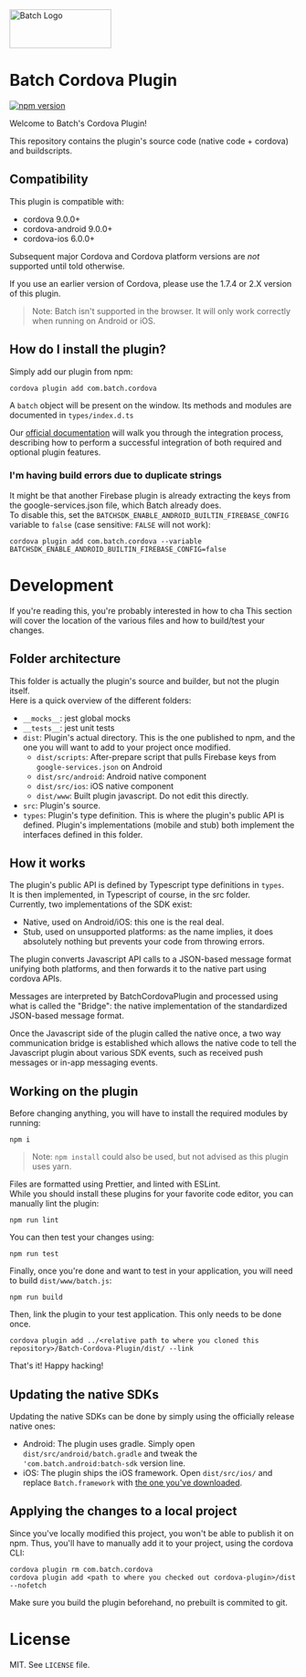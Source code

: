 <img src="https://static.batch.com/documentation/Readmes/logo_batch_full_178@2x.png" srcset="https://static.batch.com/documentation/Readmes/logo_batch_full_178.png 1x" width="178" height="68" alt="Batch Logo" />

# Batch Cordova Plugin

[![npm version](https://badge.fury.io/js/com.batch.cordova.svg)](https://badge.fury.io/js/com.batch.cordova)

Welcome to Batch's Cordova Plugin!

This repository contains the plugin's source code (native code + cordova) and buildscripts.

## Compatibility

This plugin is compatible with:

- cordova 9.0.0+
- cordova-android 9.0.0+
- cordova-ios 6.0.0+

Subsequent major Cordova and Cordova platform versions are _not_ supported until told otherwise.

If you use an earlier version of Cordova, please use the 1.7.4 or 2.X version of this plugin.

> Note: Batch isn't supported in the browser. It will only work correctly when running on Android or iOS.

## How do I install the plugin?

Simply add our plugin from npm:

```
cordova plugin add com.batch.cordova
```

A `batch` object will be present on the window. Its methods and modules are documented in `types/index.d.ts`

Our [official documentation](https://batch.com/doc/cordova/sdk-integration/initial-setup.html) will walk you through the integration process, describing how to perform a successful integration of both required and optional plugin features.

### I'm having build errors due to duplicate strings

It might be that another Firebase plugin is already extracting the keys from the google-services.json file, which Batch already does.  
To disable this, set the `BATCHSDK_ENABLE_ANDROID_BUILTIN_FIREBASE_CONFIG` variable to `false` (case sensitive: `FALSE` will not work):

```
cordova plugin add com.batch.cordova --variable BATCHSDK_ENABLE_ANDROID_BUILTIN_FIREBASE_CONFIG=false
```

# Development

If you're reading this, you're probably interested in how to cha
This section will cover the location of the various files and how to build/test your changes.

## Folder architecture

This folder is actually the plugin's source and builder, but not the plugin itself.  
Here is a quick overview of the different folders:

- `__mocks__`: jest global mocks
- `__tests__`: jest unit tests
- `dist`: Plugin's actual directory. This is the one published to npm, and the one you will want to add to your project once modified.
  - `dist/scripts`: After-prepare script that pulls Firebase keys from `google-services.json` on Android
  - `dist/src/android`: Android native component
  - `dist/src/ios`: iOS native component
  - `dist/www`: Built plugin javascript. Do not edit this directly.
- `src`: Plugin's source.
- `types`: Plugin's type definition. This is where the plugin's public API is defined. Plugin's implementations (mobile and stub) both implement the interfaces defined in this folder.

## How it works

The plugin's public API is defined by Typescript type definitions in `types`.  
It is then implemented, in Typescript of course, in the src folder.  
Currently, two implementations of the SDK exist:

- Native, used on Android/iOS: this one is the real deal.
- Stub, used on unsupported platforms: as the name implies, it does absolutely nothing but prevents your code from throwing errors.

The plugin converts Javascript API calls to a JSON-based message format unifying both platforms, and then forwards it to the native part using cordova APIs.

Messages are interpreted by BatchCordovaPlugin and processed using what is called the "Bridge": the native implementation of the standardized JSON-based message format.

Once the Javascript side of the plugin called the native once, a two way communication bridge is established which allows the native code to tell the Javascript plugin about various SDK events, such as received push messages or in-app messaging events.

## Working on the plugin

Before changing anything, you will have to install the required modules by running:

```
npm i
```

> Note: `npm install` could also be used, but not advised as this plugin uses yarn.

Files are formatted using Prettier, and linted with ESLint.  
While you should install these plugins for your favorite code editor, you can manually lint the plugin:

```
npm run lint
```

You can then test your changes using:

```
npm run test
```

Finally, once you're done and want to test in your application, you will need to build `dist/www/batch.js`:

```
npm run build
```

Then, link the plugin to your test application. This only needs to be done once.  
```
cordova plugin add ../<relative path to where you cloned this repository>/Batch-Cordova-Plugin/dist/ --link
```

That's it! Happy hacking!

## Updating the native SDKs

Updating the native SDKs can be done by simply using the officially release native ones:

- Android: The plugin uses gradle. Simply open `dist/src/android/batch.gradle` and tweak the `'com.batch.android:batch-sdk` version line.
- iOS: The plugin ships the iOS framework. Open `dist/src/ios/` and replace `Batch.framework` with [the one you've downloaded](https://batch.com/download).

## Applying the changes to a local project

Since you've locally modified this project, you won't be able to publish it on npm.
Thus, you'll have to manually add it to your project, using the cordova CLI:

```
cordova plugin rm com.batch.cordova
cordova plugin add <path to where you checked out cordova-plugin>/dist --nofetch
```

Make sure you build the plugin beforehand, no prebuilt is commited to git.

# License

MIT. See `LICENSE` file.
